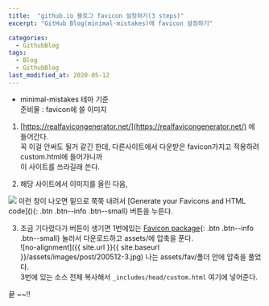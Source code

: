 ```yaml
---
title:  "github.io 블로그 favicon 설정하기(3 steps)"
excerpt: "GitHub Blog(minimal-mistakes)에 favicon 설정하기"

categories:
  - GithubBlog
tags:
  - Blog
  - GithubBlog
last_modified_at: 2020-05-12
---
```

* minimal-mistakes 테마 기준  
준비물 : favicon에 쓸 이미지  
1. [https://realfavicongenerator.net/](https://realfavicongenerator.net/) 에 들어간다.  
꼭 이걸 안써도 될거 같긴 한데, 다른사이트에서 다운받은 favicon가지고 적용하려 custom.html에 들어가니까  
이 사이트를 쓰라길래 쓴다.


2. 해당 사이트에서 이미지를 올린 다음,
<img src="{{ site.url }}{{ site.baseurl }}/assets/images/post/200512-1.jpg" />  
이런 창이 나오면 밑으로 쭉쭉 내려서 
[Generate your Favicons and HTML code](){: .btn .btn--info .btn--small}
 버튼을 누른다.


3. 조금 기다렸다가 버튼이 생기면 1번에있는
[Favicon package](){: .btn .btn--info .btn--small}
눌러서 다운로드하고 assets/에 압축을 푼다.  
![no-alignment]({{ site.url }}{{ site.baseurl }}/assets/images/post/200512-3.jpg)
나는 assets/fav/폴더 안에 압축을 풀었다.  
3번에 있는 소스 전체 복사해서 <code>_includes/head/custom.html</code> 여기에 넣어준다.


끝 ~~!!  

